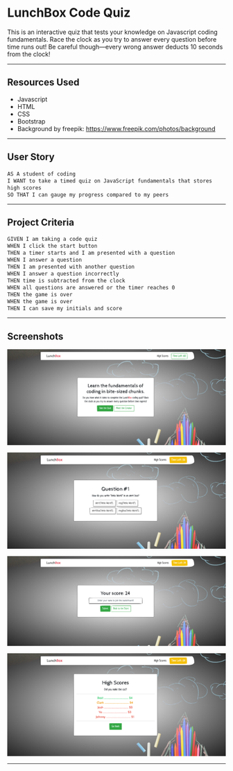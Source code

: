 # LunchBox Code Quiz

This is an interactive quiz that tests your knowledge on Javascript coding fundamentals. Race the clock as you try to answer every question before time runs out! Be careful though—every wrong answer deducts 10 seconds from the clock!

- - -

## Resources Used

* Javascript
* HTML
* CSS
* Bootstrap
* Background by freepik: https://www.freepik.com/photos/background

- - -

## User Story

```
AS A student of coding
I WANT to take a timed quiz on JavaScript fundamentals that stores high scores
SO THAT I can gauge my progress compared to my peers
```

- - -

## Project Criteria

```
GIVEN I am taking a code quiz
WHEN I click the start button
THEN a timer starts and I am presented with a question
WHEN I answer a question
THEN I am presented with another question
WHEN I answer a question incorrectly
THEN time is subtracted from the clock
WHEN all questions are answered or the timer reaches 0
THEN the game is over
WHEN the game is over
THEN I can save my initials and score
```

- - -

## Screenshots

![Start Card](img/lunchbox-quiz-start.png)

![Questions Card](img/lunchbox-questions.png)

![Score Card](img/lunchbox-score-card.png)

![Leaderboard Card](img/lunchBox-leaderboard.png)

- - -